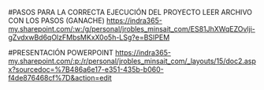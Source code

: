 #PASOS PARA LA CORRECTA EJECUCIÓN DEL PROYECTO LEER ARCHIVO CON LOS PASOS (GANACHE)
https://indra365-my.sharepoint.com/:w:/g/personal/jrobles_minsait_com/ES81JhXWqEZOvlji-gZvdxwBd6qOlzFMbsMKxX0o5h-LSg?e=BSIPEM

#PRESENTACIÓN POWERPOINT
https://indra365-my.sharepoint.com/:p:/r/personal/jrobles_minsait_com/_layouts/15/doc2.aspx?sourcedoc=%7B486a6e17-e351-435b-b060-f4de876468cf%7D&action=edit